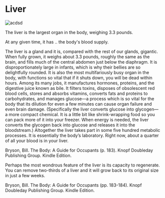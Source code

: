 # Liver

![acdsd](https://glowinggardensstorage.blob.core.windows.net/images/organs/liver.png)

The liver is the largest organ in the body, weighing 3.3 pounds. 

At any given time, it has .. the body's blood supply. 



 The liver is a gland and it is, compared with the rest of our glands, gigantic. When fully grown, it weighs about 3.3 pounds, roughly the same as the brain, and fills much of the central abdomen just below the diaphragm. It is disproportionately large in infants, which is why their bellies are so delightfully rounded. It is also the most multifariously busy organ in the body, with functions so vital that if it shuts down, you will be dead within hours. Among its many jobs, it manufactures hormones, proteins, and the digestive juice known as bile. It filters toxins, disposes of obsolescent red blood cells, stores and absorbs vitamins, converts fats and proteins to carbohydrates, and manages glucose—a process which is so vital for the body that its dilution for even a few minutes can cause organ failure and even brain damage. (Specifically the liver converts glucose into glycogen—a more compact chemical. It is a little bit like shrink-wrapping food so you can pack more of it into your freezer. When energy is needed, the liver converts the glycogen back into glucose and releases it into the bloodstream.) Altogether the liver takes part in some five hundred metabolic processes. It is essentially the body’s laboratory. Right now, about a quarter of all your blood is in your liver.

Bryson, Bill. The Body: A Guide for Occupants (p. 183). Knopf Doubleday Publishing Group. Kindle Edition. 


Perhaps the most wondrous feature of the liver is its capacity to regenerate. You can remove two-thirds of a liver and it will grow back to its original size in just a few weeks.

Bryson, Bill. The Body: A Guide for Occupants (pp. 183-184). Knopf Doubleday Publishing Group. Kindle Edition. 